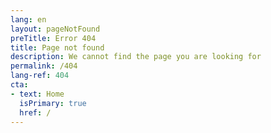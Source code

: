 ```yaml
---
lang: en
layout: pageNotFound
preTitle: Error 404
title: Page not found
description: We cannot find the page you are looking for
permalink: /404
lang-ref: 404
cta:
- text: Home
  isPrimary: true
  href: /
---
```

